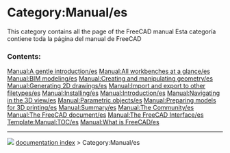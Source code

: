 # Category:Manual/es
This category contains all the page of the FreeCAD manual Esta categoría contiene toda la página del manual de FreeCAD

### Contents:

    
  [Manual:A gentle introduction/es](Manual:A_gentle_introduction/es.md)                             [Manual:All workbenches at a glance/es](Manual:All_workbenches_at_a_glance/es.md)             [Manual:BIM modeling/es](Manual:BIM_modeling/es.md)
  [Manual:Creating and manipulating geometry/es](Manual:Creating_and_manipulating_geometry/es.md)   [Manual:Generating 2D drawings/es](Manual:Generating_2D_drawings/es.md)                       [Manual:Import and export to other filetypes/es](Manual:Import_and_export_to_other_filetypes/es.md)
  [Manual:Installing/es](Manual:Installing/es.md)                                                   [Manual:Introduction/es](Manual:Introduction/es.md)                                           [Manual:Navigating in the 3D view/es](Manual:Navigating_in_the_3D_view/es.md)
  [Manual:Parametric objects/es](Manual:Parametric_objects/es.md)                                   [Manual:Preparing models for 3D printing/es](Manual:Preparing_models_for_3D_printing/es.md)   [Manual:Summary/es](Manual:Summary/es.md)
  [Manual:The Community/es](Manual:The_Community/es.md)                                             [Manual:The FreeCAD document/es](Manual:The_FreeCAD_document/es.md)                           [Manual:The FreeCAD Interface/es](Manual:The_FreeCAD_Interface/es.md)
  [Template:Manual:TOC/es](Template:Manual:TOC/es.md)                                               [Manual:What is FreeCAD/es](Manual:What_is_FreeCAD/es.md)



---
![](images/Right_arrow.png) [documentation index](../README.md) > Category:Manual/es
